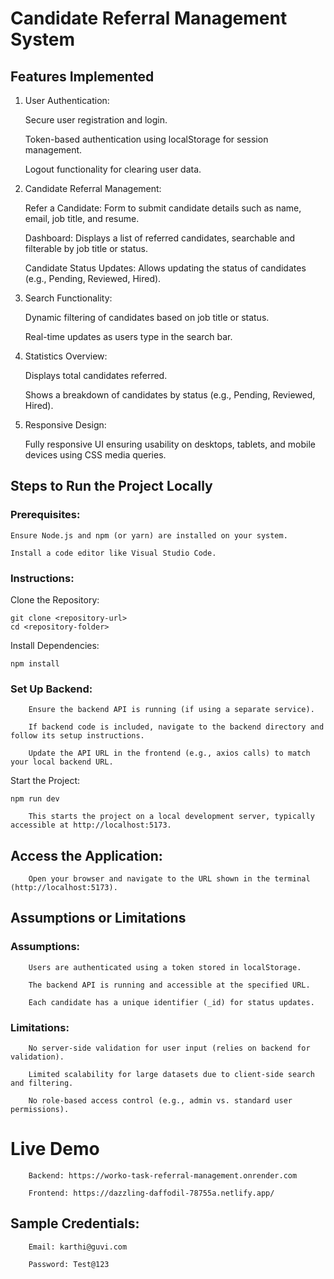 # Candidate Referral Management System

## Features Implemented

1. User Authentication:

      Secure user registration and login.
        
      Token-based authentication using localStorage for session management.
        
      Logout functionality for clearing user data.

2. Candidate Referral Management:

      Refer a Candidate: Form to submit candidate details such as name, email, job title, and resume.
        
      Dashboard: Displays a list of referred candidates, searchable and filterable by job title or status.
        
      Candidate Status Updates: Allows updating the status of candidates (e.g., Pending, Reviewed, Hired).

3. Search Functionality:

      Dynamic filtering of candidates based on job title or status.
        
      Real-time updates as users type in the search bar.

4. Statistics Overview:

      Displays total candidates referred.
        
      Shows a breakdown of candidates by status (e.g., Pending, Reviewed, Hired).

5. Responsive Design:

      Fully responsive UI ensuring usability on desktops, tablets, and mobile devices using CSS media queries.

## Steps to Run the Project Locally

### Prerequisites:

    Ensure Node.js and npm (or yarn) are installed on your system.
  
    Install a code editor like Visual Studio Code.

### Instructions:

  Clone the Repository:
    
    git clone <repository-url>
    cd <repository-folder>
    
  Install Dependencies:
    
    npm install

### Set Up Backend:

        Ensure the backend API is running (if using a separate service).
        
        If backend code is included, navigate to the backend directory and follow its setup instructions.
        
        Update the API URL in the frontend (e.g., axios calls) to match your local backend URL.

  Start the Project:

    npm run dev

        This starts the project on a local development server, typically accessible at http://localhost:5173.

## Access the Application:

        Open your browser and navigate to the URL shown in the terminal (http://localhost:5173).

## Assumptions or Limitations

### Assumptions:

        Users are authenticated using a token stored in localStorage.
        
        The backend API is running and accessible at the specified URL.
        
        Each candidate has a unique identifier (_id) for status updates.

### Limitations:

        No server-side validation for user input (relies on backend for validation).
        
        Limited scalability for large datasets due to client-side search and filtering.
        
        No role-based access control (e.g., admin vs. standard user permissions).

# Live Demo

        Backend: https://worko-task-referral-management.onrender.com
        
        Frontend: https://dazzling-daffodil-78755a.netlify.app/

## Sample Credentials:

        Email: karthi@guvi.com
        
        Password: Test@123
